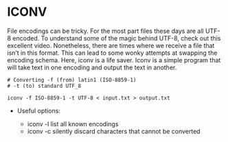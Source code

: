# ICONV

File encodings can be tricky. For the most part files these days are all UTF-8 encoded. To understand some of the magic
behind UTF-8, check out this excellent video. Nonetheless, there are times where we receive a file that isn’t in this
format. This can lead to some wonky attempts at swapping the encoding schema. Here, iconv is a life saver. Iconv is a
simple program that will take text in one encoding and output the text in another.

```shell
# Converting -f (from) latin1 (ISO-8859-1)
# -t (to) standard UTF_8

iconv -f ISO-8859-1 -t UTF-8 < input.txt > output.txt
```

- Useful options:

  - iconv -l list all known encodings
  - iconv -c silently discard characters that cannot be converted
